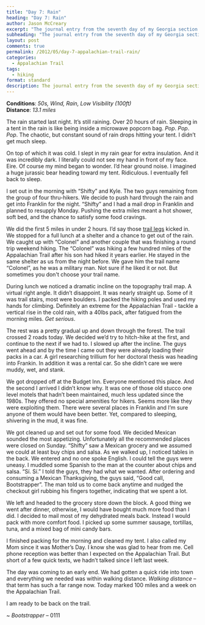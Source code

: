 ```yaml
---
title: "Day 7: Rain"
heading: "Day 7: Rain"
author: Jason McCreary
excerpt: "The journal entry from the seventh day of my Georgia section hike through the Appalachian Trail."
subheading: "The journal entry from the seventh day of my Georgia section hike through the Appalachian Trail."
layout: post
comments: true
permalink: /2012/05/day-7-appalachian-trail-rain/
categories:
  - Appalachian Trail
tags:
  - hiking
format: standard
description: The journal entry from the seventh day of my Georgia section hike through the Appalachian Trail.
---
```

**Conditions**: *50s, Wind, Rain, Low Visibility (100ft)*  
**Distance**: *13.1 miles*

The rain started last night. It&rsquo;s still raining. Over 20 hours of rain. Sleeping in a tent in the rain is like being inside a microwave popcorn bag. *Pop*. *Pop*. *Pop*. The chaotic, but constant sound of rain drops hitting your tent. I didn&rsquo;t get much sleep.

On top of which it was cold. I slept in my rain gear for extra insulation. And it was incredibly dark. I literally could not see my hand in front of my face. Eire. Of course my mind began to wonder. I&rsquo;d hear ground noise. I imagined a huge jurassic bear heading toward my tent. Ridiculous. I eventually fell back to sleep.

I set out in the morning with &ldquo;Shifty&rdquo; and Kyle. The two guys remaining from the group of four thru-hikers. We decide to push hard through the rain and get into Franklin for the night. &ldquo;Shifty&rdquo; and I had a mail drop in Franklin and planned to resupply Monday. Pushing the extra miles meant a hot shower, soft bed, and the chance to satisfy some food cravings.

We did the first 5 miles in under 2 hours. I&rsquo;d say those [trail legs][1] kicked in. We stopped for a full lunch at a shelter and a chance to get out of the rain. We caught up with &ldquo;Colonel&rdquo; and another couple that was finishing a round trip weekend hiking. The &ldquo;Colonel&rdquo; was hiking a few hundred miles of the Appalachian Trail after his son had hiked it years earlier. He stayed in the same shelter as us from the night before. We gave him the trail name &ldquo;Colonel&rdquo;, as he was a military man. Not sure if he liked it or not. But sometimes you don't choose your trail name.

During lunch we noticed a dramatic incline on the topography trail map. A virtual right angle. It didn&rsquo;t disappoint. It was nearly straight up. Some of it was trail stairs, most were boulders. I packed the hiking poles and used my hands for climbing. Definitely an extreme for the Appalachian Trail - tackle a vertical rise in the cold rain, with a 40lbs pack, after fatigued from the morning miles. *Get serious*.

The rest was a pretty gradual up and down through the forest. The trail crossed 2 roads today. We decided we&rsquo;d try to hitch-hike at the first, and continue to the next if we had to. I slowed up after the incline. The guys went ahead and by the time I came out they were already loading their packs in a car. A girl researching trillium for her doctoral thesis was heading into Frankin. In addition it was a rental car. So she didn&rsquo;t care we were muddy, wet, and stank.

We got dropped off at the Budget Inn. Everyone mentioned this place. And the second I arrived I didn&rsquo;t know why. It was one of those old stucco one level motels that hadn&rsquo;t been maintained, much less updated since the 1980s. They offered no special amenities for hikers. Seems more like they were exploiting them. There were several places in Franklin and I&rsquo;m sure anyone of them would have been better. Yet, compared to sleeping, shivering in the mud, it was fine.

We got cleaned up and set out for some food. We decided Mexican sounded the most appetizing. Unfortunately all the recommended places were closed on Sunday. &ldquo;Shifty&rdquo; saw a Mexican grocery and we assumed we could at least buy chips and salsa. As we walked up, I noticed tables in the back. We entered and no one spoke English. I could tell the guys were uneasy. I muddled some Spanish to the man at the counter about chips and salsa. &ldquo;Sí. Sí.&rdquo; I told the guys, they had what we wanted. After ordering and consuming a Mexican Thanksgiving, the guys said, &ldquo;Good call, Bootstrapper&rdquo;. The man told us to come back anytime and nudged the checkout girl rubbing his fingers together, indicating that we spent a lot.

We left and headed to the grocery store down the block. A good thing we went after dinner, otherwise, I would have bought much more food than I did. I decided to mail most of my dehydrated meals back. Instead I would pack with more comfort food. I picked up some summer sausage, tortillas, tuna, and a mixed bag of mini candy bars.

I finished packing for the morning and cleaned my tent. I also called my Mom since it was Mother&rsquo;s Day. I know she was glad to hear from me. Cell phone reception was better than I expected on the Appalachian Trail. But short of a few quick texts, we hadn&rsquo;t talked since I left last week.

The day was coming to an early end. We had gotten a quick ride into town and everything we needed was within walking distance. *Walking distance* – that term has such a far range now. Today marked 100 miles and a week on the Appalachian Trail.

I am ready to be back on the trail.

~ *Bootstrapper* – 0111

 [1]: http://jason.pureconcepts.net/2012/05/day-6-appalachian-trail-trail-legs/ "Day 6: Trail Legs"
